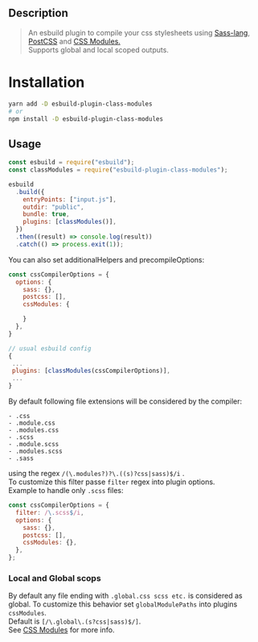 ## Description

> An esbuild plugin to compile your css stylesheets using [Sass-lang](https://sass-lang.com/documentation/js-api/modules#compile), [PostCSS](https://postcss.org) and [CSS Modules.](https://github.com/css-modules/css-modules)  
> Supports global and local scoped outputs.

# Installation

```bash
yarn add -D esbuild-plugin-class-modules
# or
npm install -D esbuild-plugin-class-modules
```

## Usage

```js
const esbuild = require("esbuild");
const classModules = require("esbuild-plugin-class-modules");

esbuild
  .build({
    entryPoints: ["input.js"],
    outdir: "public",
    bundle: true,
    plugins: [classModules()],
  })
  .then((result) => console.log(result))
  .catch(() => process.exit(1));
```

You can also set additionalHelpers and precompileOptions:

```js
const cssCompilerOptions = {
  options: {
    sass: {},
    postcss: [],
    cssModules: {

    }
  },
}

// usual esbuild config
{
 ...
 plugins: [classModules(cssCompilerOptions)],
 ...
}

```

By default following file extensions will be considered by the compiler:

    - .css
    - .module.css
    - .modules.css
    - .scss
    - .module.scss
    - .modules.scss
    - .sass

using the regex `/(\.modules?)?\.((s)?css|sass)$/i` .  
To customize this filter passe `filter` regex into plugin options.  
Example to handle only `.scss` files:

```javascript
const cssCompilerOptions = {
  filter: /\.scss$/i,
  options: {
    sass: {},
    postcss: [],
    cssModules: {},
  },
};
```

### Local and Global scops

By default any file ending with `.global.css scss etc.` is considered as global.
To customize this behavior set `globalModulePaths` into plugins `cssModules`.  
Default is `[/\.global\.(s?css|sass)$/]`.  
See [CSS Modules](https://github.com/css-modules/css-modules) for more info.
